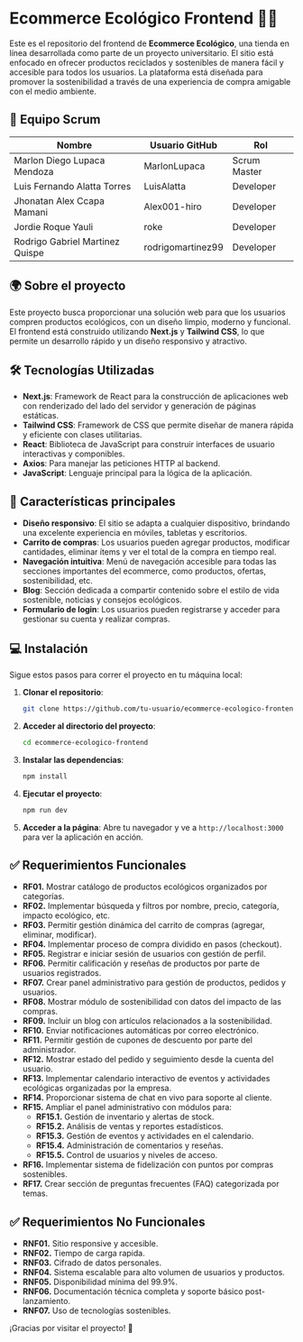 # **Ecommerce Ecológico Frontend 🌱🛒**

Este es el repositorio del frontend de **Ecommerce Ecológico**, una tienda en línea desarrollada como parte de un proyecto universitario. El sitio está enfocado en ofrecer productos reciclados y sostenibles de manera fácil y accesible para todos los usuarios. La plataforma está diseñada para promover la sostenibilidad a través de una experiencia de compra amigable con el medio ambiente.

## 👥 **Equipo Scrum**

| Nombre | Usuario GitHub | Rol |
|--------|---------------|-----|
| Marlon Diego Lupaca Mendoza | MarlonLupaca | Scrum Master |
| Luis Fernando Alatta Torres | LuisAlatta | Developer |
| Jhonatan Alex Ccapa Mamani | Alex001-hiro | Developer |
| Jordie Roque Yauli | roke | Developer |
| Rodrigo Gabriel Martinez Quispe | rodrigomartinez99 | Developer |

## 🌍 **Sobre el proyecto**

Este proyecto busca proporcionar una solución web para que los usuarios compren productos ecológicos, con un diseño limpio, moderno y funcional. El frontend está construido utilizando **Next.js** y **Tailwind CSS**, lo que permite un desarrollo rápido y un diseño responsivo y atractivo.

## 🛠 **Tecnologías Utilizadas**

- **Next.js**: Framework de React para la construcción de aplicaciones web con renderizado del lado del servidor y generación de páginas estáticas.
- **Tailwind CSS**: Framework de CSS que permite diseñar de manera rápida y eficiente con clases utilitarias.
- **React**: Biblioteca de JavaScript para construir interfaces de usuario interactivas y componibles.
- **Axios**: Para manejar las peticiones HTTP al backend.
- **JavaScript**: Lenguaje principal para la lógica de la aplicación.

## 🚀 **Características principales**

- **Diseño responsivo**: El sitio se adapta a cualquier dispositivo, brindando una excelente experiencia en móviles, tabletas y escritorios.
- **Carrito de compras**: Los usuarios pueden agregar productos, modificar cantidades, eliminar ítems y ver el total de la compra en tiempo real.
- **Navegación intuitiva**: Menú de navegación accesible para todas las secciones importantes del ecommerce, como productos, ofertas, sostenibilidad, etc.
- **Blog**: Sección dedicada a compartir contenido sobre el estilo de vida sostenible, noticias y consejos ecológicos.
- **Formulario de login**: Los usuarios pueden registrarse y acceder para gestionar su cuenta y realizar compras.

## 💻 **Instalación**

Sigue estos pasos para correr el proyecto en tu máquina local:

1. **Clonar el repositorio**:

   ```bash
   git clone https://github.com/tu-usuario/ecommerce-ecologico-frontend.git
   ```

2. **Acceder al directorio del proyecto**:

   ```bash
   cd ecommerce-ecologico-frontend
   ```

3. **Instalar las dependencias**:

   ```bash
   npm install
   ```

4. **Ejecutar el proyecto**:

   ```bash
   npm run dev
   ```

5. **Acceder a la página**: Abre tu navegador y ve a `http://localhost:3000` para ver la aplicación en acción.

## ✅ Requerimientos Funcionales

- **RF01.** Mostrar catálogo de productos ecológicos organizados por categorías.  
- **RF02.** Implementar búsqueda y filtros por nombre, precio, categoría, impacto ecológico, etc.  
- **RF03.** Permitir gestión dinámica del carrito de compras (agregar, eliminar, modificar).  
- **RF04.** Implementar proceso de compra dividido en pasos (checkout).  
- **RF05.** Registrar e iniciar sesión de usuarios con gestión de perfil.  
- **RF06.** Permitir calificación y reseñas de productos por parte de usuarios registrados.  
- **RF07.** Crear panel administrativo para gestión de productos, pedidos y usuarios.
- **RF08.** Mostrar módulo de sostenibilidad con datos del impacto de las compras.  
- **RF09.** Incluir un blog con artículos relacionados a la sostenibilidad.  
- **RF10.** Enviar notificaciones automáticas por correo electrónico.  
- **RF11.** Permitir gestión de cupones de descuento por parte del administrador.  
- **RF12.** Mostrar estado del pedido y seguimiento desde la cuenta del usuario.
- **RF13.** Implementar calendario interactivo de eventos y actividades ecológicas organizadas por la empresa.
- **RF14.** Proporcionar sistema de chat en vivo para soporte al cliente.
- **RF15.** Ampliar el panel administrativo con módulos para:
  - **RF15.1.** Gestión de inventario y alertas de stock.
  - **RF15.2.** Análisis de ventas y reportes estadísticos.
  - **RF15.3.** Gestión de eventos y actividades en el calendario.
  - **RF15.4.** Administración de comentarios y reseñas.
  - **RF15.5.** Control de usuarios y niveles de acceso.
- **RF16.** Implementar sistema de fidelización con puntos por compras sostenibles.
- **RF17.** Crear sección de preguntas frecuentes (FAQ) categorizada por temas.

## ✅ Requerimientos No Funcionales

- **RNF01.** Sitio responsive y accesible.  
- **RNF02.** Tiempo de carga rapida.  
- **RNF03.** Cifrado de datos personales.  
- **RNF04.** Sistema escalable para alto volumen de usuarios y productos.  
- **RNF05.** Disponibilidad mínima del 99.9%.  
- **RNF06.** Documentación técnica completa y soporte básico post-lanzamiento.  
- **RNF07.** Uso de tecnologías sostenibles.

¡Gracias por visitar el proyecto! 🌿
